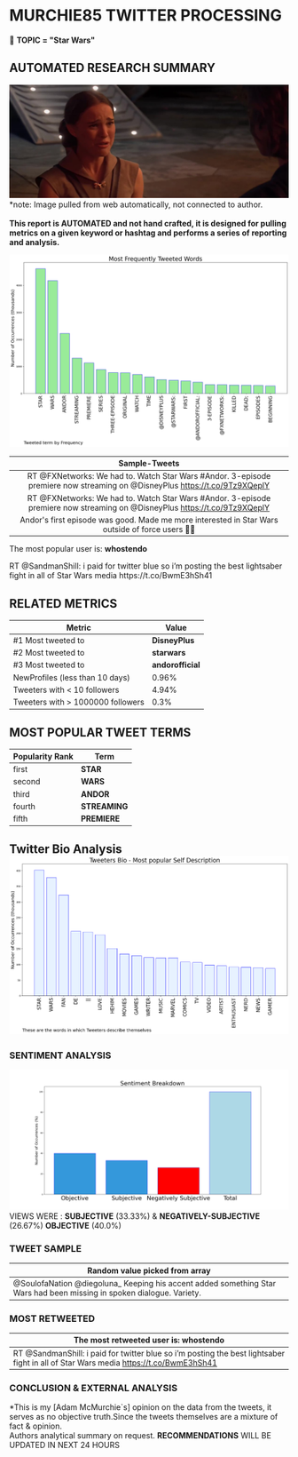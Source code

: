 # MURCHIE85 TWITTER PROCESSING 
&#x1F34E; **TOPIC = "Star Wars"**

## AUTOMATED RESEARCH SUMMARY

![image](assets/2022-09-21hashtagImage.png)*note: Image pulled from web automatically, not connected to author.
<br></br>
<b> This report is AUTOMATED and not hand crafted, it is designed for pulling metrics on a given keyword or hashtag and performs a series of reporting and analysis.</b>



![image](assets/2022-09-21TWEETS.png)



|                **Sample-Tweets**        |
| :-------------: |
| RT @FXNetworks: We had to. Watch Star Wars #Andor. 3-episode premiere now streaming on @DisneyPlus https://t.co/9Tz9XQeplY |
| RT @FXNetworks: We had to. Watch Star Wars #Andor. 3-episode premiere now streaming on @DisneyPlus https://t.co/9Tz9XQeplY |
| Andor's first episode was good. Made me more interested in Star Wars outside of force users 👍🏽 |

The most popular user is: **whostendo**
<div class="alert alert-block alert-danger"> RT @SandmanShill: i paid for twitter blue so i’m posting the best lightsaber fight in all of Star Wars media https://t.co/BwmE3hSh41</div>

## RELATED METRICS<br>
| Metric | Value |
| ------------- | ------------- |
| #1 Most tweeted to  | **DisneyPlus** |
| #2 Most tweeted to  | **starwars** |
| #3 Most tweeted to  | **andorofficial** |
| NewProfiles (less than 10 days) | 0.96%  |
| Tweeters with < 10 followers  | 4.94%|
| Tweeters with > 1000000 followers  | 0.3%  |



## MOST POPULAR TWEET TERMS 


| Popularity Rank  | Term |
| ------------- | ------------- |
| first  | **STAR**  |
| second  | **WARS**  |
| third  | **ANDOR** |
| fourth  | **STREAMING**  |
| fifth  | **PREMIERE**  |


## Twitter Bio Analysis![image](assets/2022-09-21BIO.png)
### SENTIMENT ANALYSIS
![image](assets/2022-09-21sentiment.png)
VIEWS WERE : **SUBJECTIVE**  (33.33%) & **NEGATIVELY-SUBJECTIVE** (26.67%) **OBJECTIVE** (40.0%)

### TWEET SAMPLE 
| Random value picked from array |
| ------------- |
|@SoulofaNation @diegoluna_ Keeping his accent added something Star Wars had been missing in spoken dialogue. Variety. |

### MOST RETWEETED 

| The most retweeted user is: **whostendo**  |
| ------------- |
| RT @SandmanShill: i paid for twitter blue so i’m posting the best lightsaber fight in all of Star Wars media https://t.co/BwmE3hSh41 |

### CONCLUSION & EXTERNAL ANALYSIS

*This is my [Adam McMurchie`s] opinion on the data from the tweets, it serves as no objective truth.Since the tweets themselves are a mixture of fact & opinion.<br>
Authors analytical summary on request.
**RECOMMENDATIONS** WILL BE UPDATED IN NEXT  24 HOURS <br>